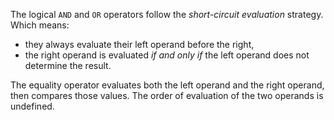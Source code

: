 The logical `AND` and `OR` operators follow the _short-circuit evaluation_ strategy. Which means:
  - they always evaluate their left operand before the right,
  - the right operand is evaluated _if and only if_ the left operand does not determine the result.

The equality operator evaluates both the left operand and the right operand, then compares those values. The order of evaluation of the two operands is undefined.

